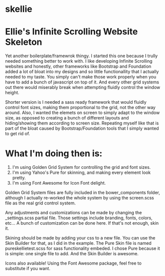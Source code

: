 skellie
=======

Ellie's Infinite Scrolling Website Skeleton
===========================================

Yet another boilerplate/framewrok thingy. I started this one because I trully needed something better to work with. I like developing Infinite Scrolling websites and honestly, other frameworks like Bootstrap and Foundation added a lot of bloat into my designs and so little functionallity that I actually needed to my taste. You simply can't make those work properly when you have to add a bunch of javascript on top of it. And every other grid systems out there would miserably break when attempting fluidly control the window height.

Shorter version is I needed a sass ready framework that would fluidly control font sizes, making them proportional to the grid, not the other way around. Also, I wanted the elemets on screen to simply adapt to the window size, as opposed to creating a bunch of different layouts and hiding/showing them according to screen size. Repeating myself like that is part of the bloat caused by Bootstrap/Foundation tools that I simply wanted to get rid of.


What I'm doing then is:
=======================

1. I'm using Golden Grid System for controlling the grid and font sizes.
2. I'm using Yahoo's Pure for skinning, and making every element look pretty.
3. I'm using Font Awesome for Icon Font delight.

Golden Grid System files are fully included in the bower_components folder, although I actually re-worked the whole system by using the screen.scss file as the real grid control system.

Any adjustments and customizations can be made by changing the _settings.scss partial file. Those settings include branding, fonts, colors, etc... A bunch of customization can be done here. If that's not enough, skin it.

Skining should be made by adding your css to a new file. You can use the Skin Builder for that, as I did in the example. The Pure Skin file is named pureskellietest.scss for sass functionality embeded. I chose Pure because it is simple: one single file to add. And the Skin Builder is awesome. 

Icons also available! Using the Font Awesome package, feel free to substitute if you want.